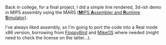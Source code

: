 Back in college, for a final project, I did a simple line rendered, 3d-ish demo in MIPS assembly using the MARS ([**M**IPS **A**ssembler and **R**untime **S**imulator](http://courses.missouristate.edu/KenVollmar/MARS/)).

I've always liked assembly, so I'm going to port the code into a Real mode x86 version, borrowing from [FloppyBird](https://github.com/icebreaker/floppybird) and [MikeOS](http://mikeos.sourceforge.net/) where needed (might need to check the license on the latter...).
